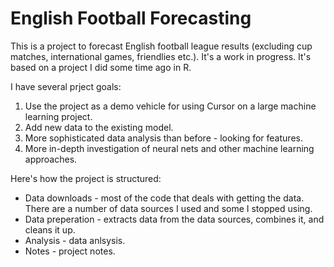 # English Football Forecasting
This is a project to forecast English football league results (excluding cup matches, international games, friendlies etc.). It's a work in progress. It's based on a project I did some time ago in R.

I have several prject goals:
1. Use the project as a demo vehicle for using Cursor on a large machine learning project.
2. Add new data to the existing model.
3. More sophisticated data analysis than before - looking for features.
4. More in-depth investigation of neural nets and other machine learning approaches.

Here's how the project is structured:
* Data downloads - most of the code that deals with getting the data. There are a number of data sources I used and some I stopped using.
* Data preperation - extracts data from the data sources, combines it, and cleans it up.
* Analysis - data anlsysis.
* Notes - project notes.
